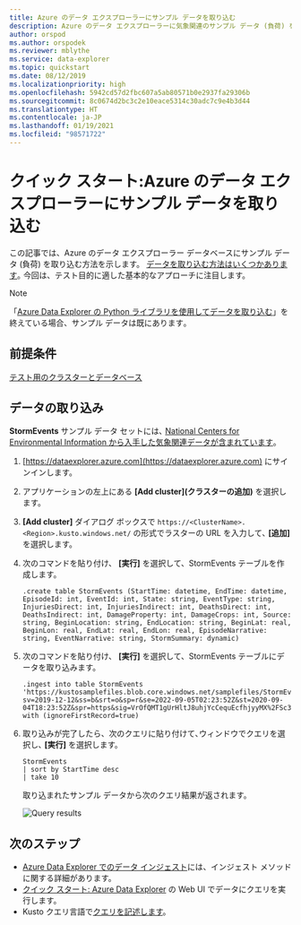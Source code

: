 ```yaml
---
title: Azure のデータ エクスプローラーにサンプル データを取り込む
description: Azure のデータ エクスプローラーに気象関連のサンプル データ (負荷) を取り込む方法を説明します。
author: orspod
ms.author: orspodek
ms.reviewer: mblythe
ms.service: data-explorer
ms.topic: quickstart
ms.date: 08/12/2019
ms.localizationpriority: high
ms.openlocfilehash: 5942cd57d2fbc607a5ab80571b0e2937fa29306b
ms.sourcegitcommit: 8c0674d2bc3c2e10eace5314c30adc7c9e4b3d44
ms.translationtype: HT
ms.contentlocale: ja-JP
ms.lasthandoff: 01/19/2021
ms.locfileid: "98571722"
---
```

# <a name="quickstart-ingest-sample-data-into-azure-data-explorer"></a>クイック スタート:Azure のデータ エクスプローラーにサンプル データを取り込む

この記事では、Azure のデータ エクスプローラー データベースにサンプル データ (負荷) を取り込む方法を示します。 [データを取り込む方法はいくつかあります](ingest-data-overview.md)｡ 今回は、テスト目的に適した基本的なアプローチに注目します。

> [!NOTE]
> 「[Azure Data Explorer の Python ライブラリを使用してデータを取り込む](python-ingest-data.md)」を終えている場合、サンプル データは既にあります｡

## <a name="prerequisites"></a>前提条件

[テスト用のクラスターとデータベース](create-cluster-database-portal.md)

## <a name="ingest-data"></a>データの取り込み

**StormEvents** サンプル データ セットには､ [National Centers for Environmental Information から入手した気象関連データが含まれています](https://www.ncdc.noaa.gov/stormevents/)｡

1. [https://dataexplorer.azure.com](https://dataexplorer.azure.com) にサインインします。

1. アプリケーションの左上にある **[Add cluster]\(クラスターの追加\)** を選択します。

1. **[Add cluster]** ダイアログ ボックスで `https://<ClusterName>.<Region>.kusto.windows.net/` の形式でラスターの URL を入力して､ **[追加]** を選択します。

1. 次のコマンドを貼り付け、 **[実行]** を選択して、StormEvents テーブルを作成します。

    ```Kusto
    .create table StormEvents (StartTime: datetime, EndTime: datetime, EpisodeId: int, EventId: int, State: string, EventType: string, InjuriesDirect: int, InjuriesIndirect: int, DeathsDirect: int, DeathsIndirect: int, DamageProperty: int, DamageCrops: int, Source: string, BeginLocation: string, EndLocation: string, BeginLat: real, BeginLon: real, EndLat: real, EndLon: real, EpisodeNarrative: string, EventNarrative: string, StormSummary: dynamic)
    ```
1. 次のコマンドを貼り付け、 **[実行]** を選択して、StormEvents テーブルにデータを取り込みます。

    ```Kusto
    .ingest into table StormEvents 'https://kustosamplefiles.blob.core.windows.net/samplefiles/StormEvents.csv?sv=2019-12-12&ss=b&srt=o&sp=r&se=2022-09-05T02:23:52Z&st=2020-09-04T18:23:52Z&spr=https&sig=VrOfQMT1gUrHltJ8uhjYcCequEcfhjyyMX%2FSc3xsCy4%3D' with (ignoreFirstRecord=true)
    ```

1. 取り込みが完了したら、次のクエリに貼り付けて､ウィンドウでクエリを選択し､ **[実行]** を選択します。

    ```Kusto
    StormEvents
    | sort by StartTime desc
    | take 10
    ```
    取り込まれたサンプル データから次のクエリ結果が返されます。

    ![Query results](media/ingest-sample-data/query-results.png)

## <a name="next-steps"></a>次のステップ

* [Azure Data Explorer でのデータ インジェスト](ingest-data-overview.md)には、インジェスト メソッドに関する詳細があります。
* [クイック スタート: Azure Data Explorer](web-query-data.md) の Web UI でデータにクエリを実行します。
* Kusto クエリ言語で[クエリを記述します](write-queries.md)。

